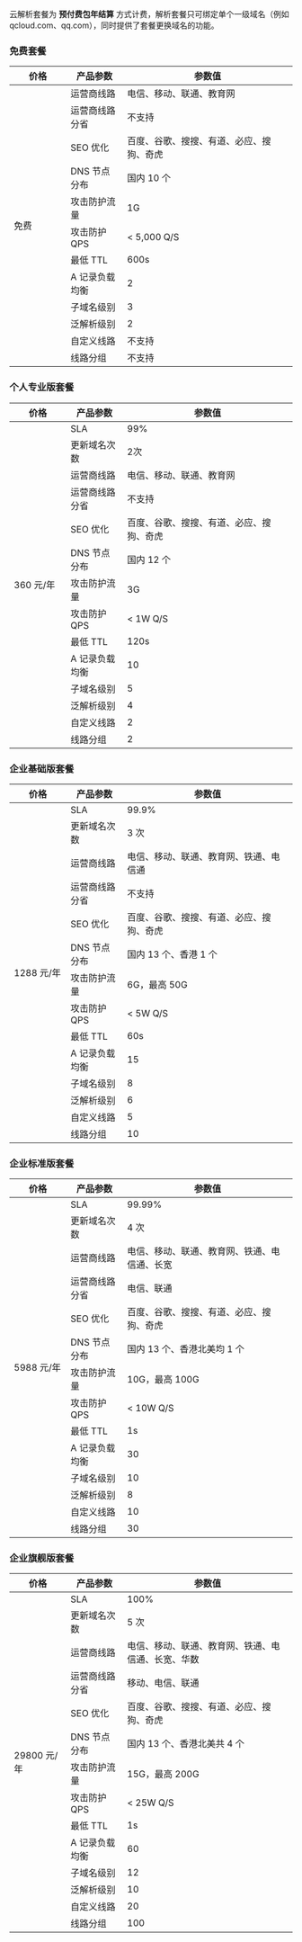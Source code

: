 云解析套餐为 **预付费包年结算** 方式计费，解析套餐只可绑定单个一级域名（例如 qcloud.com、qq.com），同时提供了套餐更换域名的功能。

### 免费套餐

<table class="width-full">
  <thead>
      <tr>
          <th scope="col" style="width:20%">价格</th>
          <th scope="col" style="width:20%">产品参数</th>
          <th scope="col" style="width:60%">参数值</th>
      </tr>
  </thead>
  <tbody>
  <tr>
      <td rowspan="14">
          <span>免费</span>
      </td>
      <td>
          <span>运营商线路</span>
      </td>
      <td>
          <span>电信、移动、联通、教育网</span>
      </td>
  </tr>
  <tr>
      <td>
          <span>运营商线路分省</span>
      </td>
      <td>
          <span>不支持</span>
      </td>
  </tr>
  <tr>
      <td>
          <span>SEO 优化</span>
      </td>
      <td>
          <span>百度、谷歌、搜搜、有道、必应、搜狗、奇虎</span>
      </td>
  </tr>
  <tr>
      <td>
          <span>DNS 节点分布</span>
      </td>
      <td>
          <span>国内 10 个</span>
      </td>
  </tr>
  <tr>
      <td>
          <span>攻击防护流量</span>
      </td>
      <td>
          <span>1G</span>
      </td>
  </tr>
  <tr>
      <td>
          <span>攻击防护 QPS</span>
      </td>
      <td>
          <span>&lt; 5,000 Q/S</span>
      </td>
  </tr>
  <tr>
      <td>
          <span>最低 TTL</span>
      </td>
      <td>
          <span>600s</span>
      </td>
  </tr>
  <tr>
      <td>
          <span>A 记录负载均衡</span>
      </td>
      <td>
          <span>2</span>
      </td>
  </tr>
  <tr>
      <td>
          <span>子域名级别</span>
      </td>
      <td>
          <span>3</span>
      </td>
  </tr>
  <tr>
      <td>
          <span>泛解析级别</span>
      </td>
      <td>
          <span>2</span>
      </td>
  </tr>
  <tr>
      <td>
          <span>自定义线路</span>
      </td>
      <td>
          <span>不支持</span>
      </td>
  </tr>
  <tr>
      <td>
          <span>线路分组</span>
      </td>
      <td>
          <span>不支持</span>
      </td>
  </tr>
  </tbody>
</table>

### 个人专业版套餐
<table class="width-full">
    <thead>
        <tr>
            <th scope="col" style="width:20%">价格</th>
            <th scope="col" style="width:20%">产品参数</th>
            <th scope="col" style="width:60%">参数值</th>
        </tr>
    </thead>
    <tbody>
    <tr>
        <td rowspan="14">
            <span>360 元/年</span>
        </td>
        <td>
            <span>SLA</span>
        </td>
        <td>
            <span>99%</span>
        </td>
    </tr>
    <tr>
        <td>
            <span>更新域名次数</span>
        </td>
        <td>
            <span>2次</span>
        </td>
    </tr>
    <tr>
        <td>
            <span>运营商线路</span>
        </td>
        <td>
            <span>电信、移动、联通、教育网</span>
        </td>
    </tr>
    <tr>
        <td>
            <span>运营商线路分省</span>
        </td>
        <td>
            <span>不支持</span>
        </td>
    </tr>
    <tr>
        <td>
            <span>SEO 优化</span>
        </td>
        <td>
            <span>百度、谷歌、搜搜、有道、必应、搜狗、奇虎</span>
        </td>
    </tr>
    <tr>
        <td>
            <span>DNS 节点分布</span>
        </td>
        <td>
            <span>国内 12 个</span>
        </td>
    </tr>
    <tr>
        <td>
            <span>攻击防护流量</span>
        </td>
        <td>
            <span>3G</span>
        </td>
    </tr>
    <tr>
        <td>
            <span>攻击防护 QPS</span>
        </td>
        <td>
            <span>&lt; 1W Q/S</span>
        </td>
    </tr>
    <tr>
        <td>
            <span>最低 TTL</span>
        </td>
        <td>
            <span>120s</span>
        </td>
    </tr>
    <tr>
        <td>
            <span>A 记录负载均衡</span>
        </td>
        <td>
            <span>10</span>
        </td>
    </tr>
    <tr>
        <td>
            <span>子域名级别</span>
        </td>
        <td>
            <span>5</span>
        </td>
    </tr>
    <tr>
        <td>
            <span>泛解析级别</span>
        </td>
        <td>
            <span>4</span>
        </td>
    </tr>
    <tr>
        <td>
            <span>自定义线路</span>
        </td>
        <td>
            <span>2</span>
        </td>
    </tr>
    <tr>
        <td>
            <span>线路分组</span>
        </td>
        <td>
            <span>2</span>
        </td>
    </tr>
    </tbody>
</table>

### 企业基础版套餐
<table class="width-full">
    <thead>
        <tr>
            <th scope="col" style="width:20%">价格</th>
            <th scope="col" style="width:20%">产品参数</th>
            <th scope="col" style="width:60%">参数值</th>
        </tr>
    </thead>
    <tbody>
    <tr>
        <td rowspan="14">
            <span>1288 元/年</span>
        </td>
        <td>
            <span>SLA</span>
        </td>
        <td>
            <span>99.9%</span>
        </td>
    </tr>
    <tr>
        <td>
            <span>更新域名次数</span>
        </td>
        <td>
            <span>3 次</span>
        </td>
    </tr>
    <tr>
        <td>
            <span>运营商线路</span>
        </td>
        <td>
            <span>电信、移动、联通、教育网、铁通、电信通</span>
        </td>
    </tr>
    <tr>
        <td>
            <span>运营商线路分省</span>
        </td>
        <td>
            <span>不支持</span>
        </td>
    </tr>
    <tr>
        <td>
            <span>SEO 优化</span>
        </td>
        <td>
            <span>百度、谷歌、搜搜、有道、必应、搜狗、奇虎</span>
        </td>
    </tr>
    <tr>
        <td>
            <span>DNS 节点分布</span>
        </td>
        <td>
            <span>国内 13 个、香港 1 个</span>
        </td>
    </tr>
    <tr>
        <td>
            <span>攻击防护流量</span>
        </td>
        <td>
            <span>6G，最高 50G</span>
        </td>
    </tr>
    <tr>
        <td>
            <span>攻击防护 QPS</span>
        </td>
        <td>
            <span>&lt; 5W Q/S</span>
        </td>
    </tr>
    <tr>
        <td>
            <span>最低 TTL</span>
        </td>
        <td>
            <span>60s</span>
        </td>
    </tr>
    <tr>
        <td>
            <span>A 记录负载均衡</span>
        </td>
        <td>
            <span>15</span>
        </td>
    </tr>
    <tr>
        <td>
            <span>子域名级别</span>
        </td>
        <td>
            <span>8</span>
        </td>
    </tr>
    <tr>
        <td>
            <span>泛解析级别</span>
        </td>
        <td>
            <span>6</span>
        </td>
    </tr>
    <tr>
        <td>
            <span>自定义线路</span>
        </td>
        <td>
            <span>5</span>
        </td>
    </tr>
    <tr>
        <td>
            <span>线路分组</span>
        </td>
        <td>
            <span>10</span>
        </td>
    </tr>
    </tbody>
</table>

### 企业标准版套餐
<table class="width-full">
    <thead>
        <tr>
            <th scope="col" style="width:20%">价格</th>
            <th scope="col" style="width:20%">产品参数</th>
            <th scope="col" style="width:60%">参数值</th>
        </tr>
    </thead>
    <tbody>
    <tr>
        <td rowspan="14">
            <span>5988 元/年</span>
        </td>
        <td>
            <span>SLA</span>
        </td>
        <td>
            <span>99.99%</span>
        </td>
    </tr>
    <tr>
        <td>
            <span>更新域名次数</span>
        </td>
        <td>
            <span>4 次</span>
        </td>
    </tr>
    <tr>
        <td>
            <span>运营商线路</span>
        </td>
        <td>
            <span>电信、移动、联通、教育网、铁通、电信通、长宽</span>
        </td>
    </tr>
    <tr>
        <td>
            <span>运营商线路分省</span>
        </td>
        <td>
            <span>电信、联通</span>
        </td>
    </tr>
    <tr>
        <td>
            <span>SEO 优化</span>
        </td>
        <td>
            <span>百度、谷歌、搜搜、有道、必应、搜狗、奇虎</span>
        </td>
    </tr>
    <tr>
        <td>
            <span>DNS 节点分布</span>
        </td>
        <td>
            <span>国内 13 个、香港北美均 1 个</span>
        </td>
    </tr>
    <tr>
        <td>
            <span>攻击防护流量</span>
        </td>
        <td>
            <span>10G，最高 100G</span>
        </td>
    </tr>
    <tr>
        <td>
            <span>攻击防护 QPS</span>
        </td>
        <td>
            <span>&lt; 10W Q/S</span>
        </td>
    </tr>
    <tr>
        <td>
            <span>最低 TTL</span>
        </td>
        <td>
            <span>1s</span>
        </td>
    </tr>
    <tr>
        <td>
            <span>A 记录负载均衡</span>
        </td>
        <td>
            <span>30</span>
        </td>
    </tr>
    <tr>
        <td>
            <span>子域名级别</span>
        </td>
        <td>
            <span>10</span>
        </td>
    </tr>
    <tr>
        <td>
            <span>泛解析级别</span>
        </td>
        <td>
            <span>8</span>
        </td>
    </tr>
    <tr>
        <td>
            <span>自定义线路</span>
        </td>
        <td>
            <span>10</span>
        </td>
    </tr>
    <tr>
        <td>
            <span>线路分组</span>
        </td>
        <td>
            <span>30</span>
        </td>
    </tr>
    </tbody>
</table>

### 企业旗舰版套餐
<table class="width-full">
    <thead>
        <tr>
            <th scope="col" style="width:20%">价格</th>
            <th scope="col" style="width:20%">产品参数</th>
            <th scope="col" style="width:60%">参数值</th>
        </tr>
    </thead>
    <tbody>
    <tr>
        <td rowspan="14">
            <span>29800 元/年</span>
        </td>
        <td>
            <span>SLA</span>
        </td>
        <td>
            <span>100%</span>
        </td>
    </tr>
    <tr>
        <td>
            <span>更新域名次数</span>
        </td>
        <td>
            <span>5 次</span>
        </td>
    </tr>
    <tr>
        <td>
            <span>运营商线路</span>
        </td>
        <td>
            <span>电信、移动、联通、教育网、铁通、电信通、长宽、华数</span>
        </td>
    </tr>
    <tr>
        <td>
            <span>运营商线路分省</span>
        </td>
        <td>
            <span>移动、电信、联通</span>
        </td>
    </tr>
    <tr>
        <td>
            <span>SEO 优化</span>
        </td>
        <td>
            <span>百度、谷歌、搜搜、有道、必应、搜狗、奇虎</span>
        </td>
    </tr>
    <tr>
        <td>
            <span>DNS 节点分布</span>
        </td>
        <td>
            <span>国内 13 个、香港北美共 4 个</span>
        </td>
    </tr>
    <tr>
        <td>
            <span>攻击防护流量</span>
        </td>
        <td>
            <span>15G，最高 200G</span>
        </td>
    </tr>
    <tr>
        <td>
            <span>攻击防护 QPS</span>
        </td>
        <td>
            <span>&lt; 25W Q/S</span>
        </td>
    </tr>
    <tr>
        <td>
            <span>最低 TTL</span>
        </td>
        <td>
            <span>1s</span>
        </td>
    </tr>
    <tr>
        <td>
            <span>A 记录负载均衡</span>
        </td>
        <td>
            <span>60</span>
        </td>
    </tr>
    <tr>
        <td>
            <span>子域名级别</span>
        </td>
        <td>
            <span>12</span>
        </td>
    </tr>
    <tr>
        <td>
            <span>泛解析级别</span>
        </td>
        <td>
            <span>10</span>
        </td>
    </tr>
    <tr>
        <td>
            <span>自定义线路</span>
        </td>
        <td>
            <span>20</span>
        </td>
    </tr>
    <tr>
        <td>
            <span>线路分组</span>
        </td>
        <td>
            <span>100</span>
        </td>
    </tr>
    </tbody>
</table>
